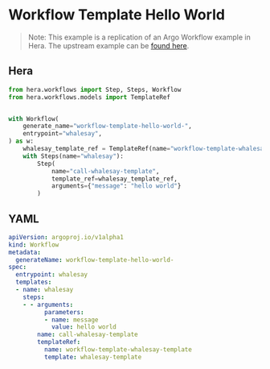 # Workflow Template  Hello World

> Note: This example is a replication of an Argo Workflow example in Hera. The upstream example can be [found here](https://github.com/argoproj/argo-workflows/blob/master/examples/workflow-template/hello-world.yaml).



## Hera

```python
from hera.workflows import Step, Steps, Workflow
from hera.workflows.models import TemplateRef


with Workflow(
    generate_name="workflow-template-hello-world-",
    entrypoint="whalesay",
) as w:
    whalesay_template_ref = TemplateRef(name="workflow-template-whalesay-template", template="whalesay-template")
    with Steps(name="whalesay"):
        Step(
            name="call-whalesay-template",
            template_ref=whalesay_template_ref,
            arguments={"message": "hello world"}
        )
```

## YAML

```yaml
apiVersion: argoproj.io/v1alpha1
kind: Workflow
metadata:
  generateName: workflow-template-hello-world-
spec:
  entrypoint: whalesay
  templates:
  - name: whalesay
    steps:
    - - arguments:
          parameters:
          - name: message
            value: hello world
        name: call-whalesay-template
        templateRef:
          name: workflow-template-whalesay-template
          template: whalesay-template
```

